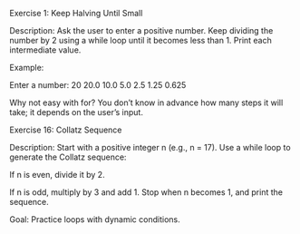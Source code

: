 Exercise 1: Keep Halving Until Small

Description:
Ask the user to enter a positive number. Keep dividing the number by 2 using a while loop until it becomes less than 1. Print each intermediate value.

Example:

Enter a number: 20
20.0
10.0
5.0
2.5
1.25
0.625


Why not easy with for?
You don’t know in advance how many steps it will take; it depends on the user’s input.




Exercise 16: Collatz Sequence

Description:
Start with a positive integer n (e.g., n = 17). Use a while loop to generate the Collatz sequence:

If n is even, divide it by 2.

If n is odd, multiply by 3 and add 1.
Stop when n becomes 1, and print the sequence.

Goal: Practice loops with dynamic conditions.
